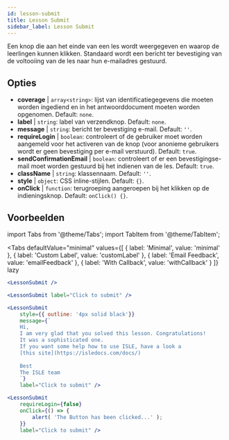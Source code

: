 ```yaml
---
id: lesson-submit 
title: Lesson Submit
sidebar_label: Lesson Submit
---
```


Een knop die aan het einde van een les wordt weergegeven en waarop de leerlingen kunnen klikken. Standaard wordt een bericht ter bevestiging van de voltooiing van de les naar hun e-mailadres gestuurd.

## Opties

* __coverage__ | `array<string>`: lijst van identificatiegegevens die moeten worden ingediend en in het antwoorddocument moeten worden opgenomen. Default: `none`.
* __label__ | `string`: label van verzendknop. Default: `none`.
* __message__ | `string`: bericht ter bevestiging e-mail. Default: `''`.
* __requireLogin__ | `boolean`: controleert of de gebruiker moet worden aangemeld voor het activeren van de knop (voor anonieme gebruikers wordt er geen bevestiging per e-mail verstuurd). Default: `true`.
* __sendConfirmationEmail__ | `boolean`: controleert of er een bevestigingse-mail moet worden gestuurd bij het indienen van de les. Default: `true`.
* __className__ | `string`: klassennaam. Default: `''`.
* __style__ | `object`: CSS inline-stijlen. Default: `{}`.
* __onClick__ | `function`: terugroeping aangeroepen bij het klikken op de indieningsknop. Default: `onClick() {}`.


## Voorbeelden

import Tabs from '@theme/Tabs';
import TabItem from '@theme/TabItem';

<Tabs
    defaultValue="minimal"
    values={[
        { label: 'Minimal', value: 'minimal' },
        { label: 'Custom Label', value: 'customLabel' },
        { label: 'Email Feedback', value: 'emailFeedback' },
        { label: 'With Callback', value: 'withCallback' }
    ]}
    lazy
>
<TabItem value="minimal">

```jsx live
<LessonSubmit />
```

</TabItem>

<TabItem value="customLabel">

```jsx live
<LessonSubmit label="Click to submit" />
```

</TabItem>

<TabItem value="withEmail">

```jsx live
<LessonSubmit 
    style={{ outline: '4px solid black'}}
    message={`
    Hi,
    I am very glad that you solved this lesson. Congratulations! 
    It was a sophisticated one.
    If you want some help how to use ISLE, have a look a 
    [this site](https://isledocs.com/docs/)
    
    Best
    The ISLE team
    `}
    label="Click to submit" />
```
</TabItem>

<TabItem value="withCallback">

```jsx live
<LessonSubmit 
    requireLogin={false}
    onClick={() => {
        alert( 'The Button has been clicked...' );
    }}
    label="Click to submit" />
```
</TabItem>

</Tabs>
